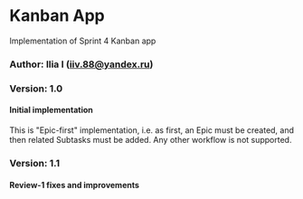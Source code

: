 # Kanban App
Implementation of Sprint 4 Kanban app
### Author: Ilia I (iiv.88@yandex.ru)
### Version: 1.0
#### Initial implementation
This is "Epic-first" implementation, i.e. as first, an Epic must be created, and then related Subtasks must be added. 
Any other workflow is not supported.
### Version: 1.1
#### Review-1 fixes and improvements